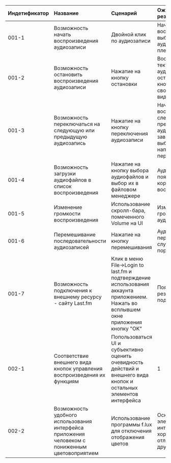 |Индетификатор|Название|Сценарий|Ожидаемый результат|Фактический результат|Результат|
|:---|:---|:---|:---|:---|:---|
|001-1|Возможность начать воспроизведения аудиозаписи|Двойной клик по аудиозаписи|Началось воспроизведение выбранной аудиозаписи в плейлисте|||
|001-2|Возможность остановить воспроизведения аудиозаписи|Нажатие на кнопку остановки|Воспроизведение текущей аудиозаписи остановилось и кнопка изменила свой внешний вид|||
|001-3|Возможность переключаться на следующую или предыдущую аудиозапись| Нажатие на кнопку переключения аудиозаписи |Началось воспроизведение следующей, или предыдущей аудиозаписи в зависимости от выбора направления переключения|||
|001-4|Возможность загрузки аудиофайлов в список воспроизведения|Нажатие на кнопку выбора аудиофайлов и выбор их в файловом менеджере|Аудиозаписи появились на UI и корректно воспроизводятся|||
|001-5|Изменение громкости воспроизведения|Использование скролл-бара, помеченного Volume на UI|Изменилась громкость аудиозаписи|||
|001-6|Перемешивание последовательности аудиозаписей|Нажатие на кнопку перемешивания|Аудиозаписи перемешались в случайном порядке|||
|001-7|Возможность подключения к внешнему ресурсу - сайту Last.fm|Клик в меню File->Login to last.fm и подтверждение использования аккаунта приложением. Нажать во всплывшем окне приложения кнопку "OK"|Появилось окно с результатом подключения|||
|002-1|Соответствие внешнего вида кнопок управления воспроизведения их функциям|Попользоваться UI и субъективно оценить очевидность действий и внешнего вида кнопок и остальных элементов интерфейса|1|1|
|002-2|Возможность удобного использования интерфейса приложения человеком с пониженным цветовоприятием|Использование программы f.lux для отключения отображения цветов|Основные элементы интерфейса хорошо отличимы друг от друга|||
